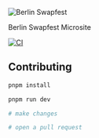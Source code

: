 ![Berlin Swapfest](https://raw.githubusercontent.com/mirshko/berlin-swapfest/refs/heads/update-readme/docs/header.png)

Berlin Swapfest Microsite

[![CI](https://github.com/mirshko/berlin-swapfest/actions/workflows/ci.yaml/badge.svg)](https://github.com/mirshko/berlin-swapfest/actions/workflows/ci.yaml)

## Contributing

```sh
pnpm install

pnpm run dev

# make changes

# open a pull request
```
